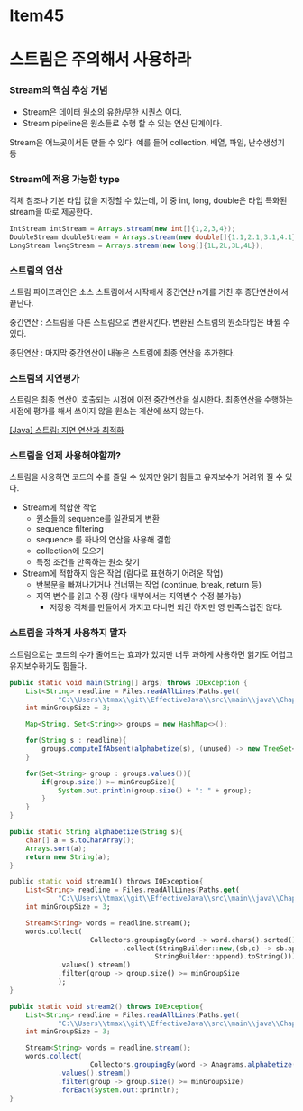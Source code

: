 # Item45

# 스트림은 주의해서 사용하라

### Stream의 핵심 추상 개념

- Stream은 데이터 원소의 유한/무한 시퀀스 이다.
- Stream pipeline은 원소들로 수행 할 수 있는 연산 단계이다.

Stream은 어느곳이서든 만들 수 있다. 예를 들어 collection, 배열, 파일, 난수생성기 등

### Stream에 적용 가능한 type

객체 참조나 기본 타입 값을 지정할 수 있는데, 이 중 int, long, double은 타입 특화된 stream을 따로 제공한다.

```java
IntStream intStream = Arrays.stream(new int[]{1,2,3,4});
DoubleStream doubleStream = Arrays.stream(new double[]{1.1,2.1,3.1,4.1});
LongStream longStream = Arrays.stream(new long[]{1L,2L,3L,4L});
```

### 스트림의 연산

스트림 파이프라인은 소스 스트림에서 시작해서 중간연산 n개를 거친 후 종단연산에서 끝난다.

중간연산 : 스트림을 다른 스트림으로 변환시킨다. 변환된 스트림의 원소타입은 바뀔 수 있다.

종단연산 : 마지막 중간연산이 내놓은 스트림에 최종 연산을 추가한다.

### 스트림의 지연평가

스트림은 최종 연산이 호출되는 시점에 이전 중간연산을 실시한다. 최종연산을 수행하는 시점에 평가를 해서 쓰이지 않을 원소는 계산에 쓰지 않는다. 

[[Java] 스트림: 지연 연산과 최적화](https://bugoverdose.github.io/development/stream-lazy-evaluation/)

### 스트림을 언제 사용해야할까?

스트림을 사용하면 코드의 수를 줄일 수 있지만 읽기 힘들고 유지보수가 어려워 질 수 있다.

- Stream에 적합한 작업
    - 원소들의 sequence를 일관되게 변환
    - sequence filtering
    - sequence 를 하나의 연산을 사용해 결합
    - collection에 모으기
    - 특정 조건을 만족하는 원소 찾기
- Stream에 적합하지 않은 작업 (람다로 표현하기 어려운 작업)
    - 반복문을 빠져나가거나 건너뛰는 작업 (continue, break, return 등)
    - 지역 변수를 읽고 수정 (람다 내부에서는 지역변수 수정 불가능)
        - 저장용 객체를 만들어서 가지고 다니면 되긴 하지만 영 만족스럽진 않다.

### 스트림을 과하게 사용하지 말자

스트림으로는 코드의 수가 줄어드는 효과가 있지만 너무 과하게 사용하면 읽기도 어렵고 유지보수하기도 힘들다.

```java
public static void main(String[] args) throws IOException {
    List<String> readline = Files.readAllLines(Paths.get(
            "C:\\Users\\tmax\\git\\EffectiveJava\\src\\main\\java\\Chapter07\\Item45\\word.txt"));
    int minGroupSize = 3;

    Map<String, Set<String>> groups = new HashMap<>();

    for(String s : readline){
        groups.computeIfAbsent(alphabetize(s), (unused) -> new TreeSet<>()).add(s);
    }

    for(Set<String> group : groups.values()){
        if(group.size() >= minGroupSize){
            System.out.println(group.size() + ": " + group);
        }
    }
}

public static String alphabetize(String s){
    char[] a = s.toCharArray();
    Arrays.sort(a);
    return new String(a);
}
```

```dart
public static void stream1() throws IOException{
    List<String> readline = Files.readAllLines(Paths.get(
            "C:\\Users\\tmax\\git\\EffectiveJava\\src\\main\\java\\Chapter07\\Item45\\word.txt"));
    int minGroupSize = 3;

    Stream<String> words = readline.stream();
    words.collect(
                    Collectors.groupingBy(word -> word.chars().sorted()
                            .collect(StringBuilder::new,(sb,c) -> sb.append((char)c),
                                    StringBuilder::append).toString()))
            .values().stream()
            .filter(group -> group.size() >= minGroupSize
            );
}
```

```java
public static void stream2() throws IOException{
    List<String> readline = Files.readAllLines(Paths.get(
            "C:\\Users\\tmax\\git\\EffectiveJava\\src\\main\\java\\Chapter07\\Item45\\word.txt"));
    int minGroupSize = 3;

    Stream<String> words = readline.stream();
    words.collect(
                    Collectors.groupingBy(word -> Anagrams.alphabetize(word)))
            .values().stream()
            .filter(group -> group.size() >= minGroupSize)
            .forEach(System.out::println);
}
```